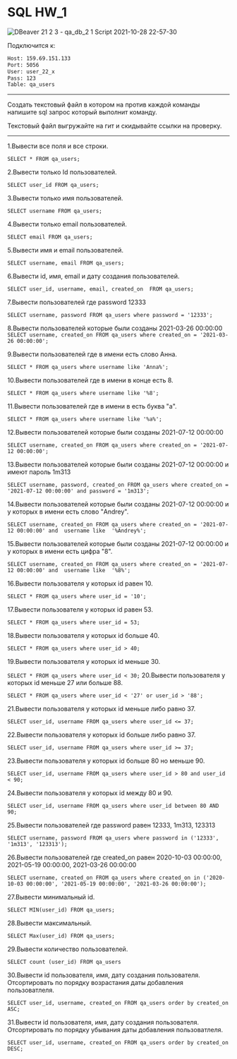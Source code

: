 # SQL HW_1

![DBeaver 21 2 3 -  qa_db_2 1  Script 2021-10-28 22-57-30](https://user-images.githubusercontent.com/90832725/139301441-e7963719-74af-4643-a9da-e92fd88a641c.png)

Подключится к:
```sh
Host: 159.69.151.133
Port: 5056
User: user_22_x
Pass: 123
Table: qa_users
```

---
Создать текстовый файл в котором на против каждой команды напишите sql запрос который выполнит команду.

Текстовый файл выгружайте на гит и скидывайте ссылки на проверку.

---
1.Вывести все поля и все строки.

`SELECT * FROM qa_users;`

2.Вывести только Id пользователей.

`SELECT user_id FROM qa_users;`

3.Вывести только имя пользователей.

`SELECT username FROM qa_users;`

4.Вывести только email пользователей.

`SELECT email FROM qa_users;`

5.Вывести имя и email пользователей.

`SELECT username, email FROM qa_users;`

6.Вывести id, имя, email и дату создания пользователей.

`SELECT user_id, username, email, created_on  FROM qa_users;`

7.Вывести пользователей где password 12333

`SELECT username, password FROM qa_users where password = '12333';`

8.Вывести пользователей которые были созданы 2021-03-26 00:00:00
`SELECT username, created_on FROM qa_users where created_on = '2021-03-26 00:00:00';`

9.Вывести пользователей где в имени есть слово Анна.

`SELECT * FROM qa_users where username like 'Anna%';`

10.Вывести пользователей где в имени в конце есть 8.

`SELECT * FROM qa_users where username like '%8';`

11.Вывести пользователей где в имени в есть буква "а".

`SELECT * FROM qa_users where username like '%a%';`

12.Вывести пользователей которые были созданы 2021-07-12 00:00:00

`SELECT username, created_on FROM qa_users where created_on = '2021-07-12 00:00:00';`

13.Вывести пользователей которые были созданы 2021-07-12 00:00:00 и имеют пароль 1m313

`SELECT username, password, created_on FROM qa_users where created_on = '2021-07-12 00:00:00' and password = '1m313';`

14.Вывести пользователей которые были созданы 2021-07-12 00:00:00 и у которых в имени есть слово "Andrey".

`SELECT username, created_on FROM qa_users where created_on = '2021-07-12 00:00:00' and  username like  '%Andrey%';`

15.Вывести пользователей которые были созданы 2021-07-12 00:00:00 и у которых в имени есть цифра "8".

`SELECT username, created_on FROM qa_users where created_on = '2021-07-12 00:00:00' and  username like  '%8%';`

16.Вывести пользователя у которых id равен 10.

`SELECT * FROM qa_users where user_id = '10';`

17.Вывести пользователя у которых id равен 53.

`SELECT * FROM qa_users where user_id = 53;`

18.Вывести пользователя у которых id больше 40.

`SELECT * FROM qa_users where user_id > 40;`

19.Вывести пользователя у которых id меньше 30.

`SELECT * FROM qa_users where user_id < 30;`
20.Вывести пользователя у которых id меньше 27 или больше 88.

`SELECT * FROM qa_users where user_id < '27' or user_id > '88';`

21.Вывести пользователя у которых id меньше либо равно 37.

`SELECT user_id, username FROM qa_users where user_id <= 37;`

22.Вывести пользователя у которых id больше либо равно 37.

`SELECT user_id, username FROM qa_users where user_id >= 37;`

23.Вывести пользователя у которых id больше 80 но меньше 90.

`SELECT user_id, username FROM qa_users where user_id > 80 and user_id < 90;`

24.Вывести пользователя у которых id между 80 и 90.

`SELECT user_id, username FROM qa_users where user_id between 80 AND 90;`

25.Вывести пользователей где password равен 12333, 1m313, 123313

`SELECT username, password FROM qa_users where password in ('12333', '1m313', '123313');`

26.Вывести пользователей где created_on равен 2020-10-03 00:00:00, 2021-05-19 00:00:00, 2021-03-26 00:00:00

`SELECT username, created_on FROM qa_users where created_on in ('2020-10-03 00:00:00', '2021-05-19 00:00:00', '2021-03-26 00:00:00');`

27.Вывести минимальный id.

`SELECT MIN(user_id) FROM qa_users;`

28.Вывести максимальный.

`SELECT Max(user_id) FROM qa_users;`

29.Вывести количество пользователей.

`SELECT count (user_id) FROM qa_users`

30.Вывести id пользователя, имя, дату создания пользователя. Отсортировать по порядку возрастания даты добавления пользоватлеля.

`SELECT user_id, username, created_on FROM qa_users order by created_on ASC;`

31.Вывести id пользователя, имя, дату создания пользователя. Отсортировать по порядку убывания даты добавления пользоватлеля.

`SELECT user_id, username, created_on FROM qa_users order by created_on DESC;`

